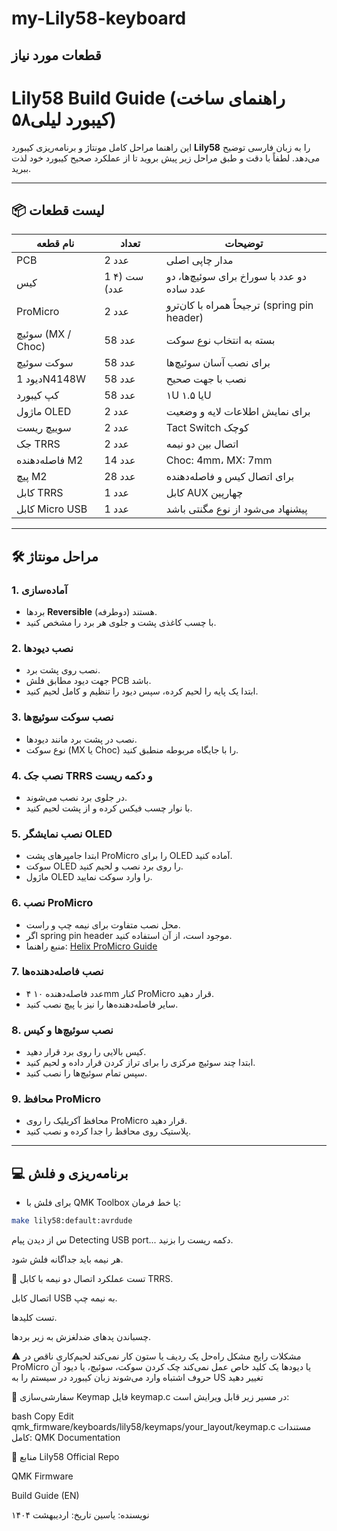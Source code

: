 # my-Lily58-keyboard



## قطعات مورد نیاز

# Lily58 Build Guide (راهنمای ساخت کیبورد لیلی۵۸)

این راهنما مراحل کامل مونتاژ و برنامه‌ریزی کیبورد **Lily58** را به زبان فارسی توضیح می‌دهد. لطفاً با دقت و طبق مراحل زیر پیش بروید تا از عملکرد صحیح کیبورد خود لذت ببرید.

---

## 📦 لیست قطعات

| نام قطعه | تعداد | توضیحات |
|----------|--------|----------|
| PCB | 2 عدد | مدار چاپی اصلی |
| کیس | 1 ست (۴ عدد) | دو عدد با سوراخ برای سوئیچ‌ها، دو عدد ساده |
| ProMicro | 2 عدد | ترجیحاً همراه با کان‌ترو (spring pin header) |
| سوئیچ (MX / Choc) | 58 عدد | بسته به انتخاب نوع سوکت |
| سوکت سوئیچ | 58 عدد | برای نصب آسان سوئیچ‌ها |
| دیود 1N4148W | 58 عدد | نصب با جهت صحیح |
| کپ کیبورد | 58 عدد | ۱U یا ۱.۵U |
| ماژول OLED | 2 عدد | برای نمایش اطلاعات لایه و وضعیت |
| سوییچ ریست | 2 عدد | Tact Switch کوچک |
| جک TRRS | 2 عدد | اتصال بین دو نیمه |
| فاصله‌دهنده M2 | 14 عدد | Choc: 4mm، MX: 7mm |
| پیچ M2 | 28 عدد | برای اتصال کیس و فاصله‌دهنده |
| کابل TRRS | 1 عدد | کابل AUX چهارپین |
| کابل Micro USB | 1 عدد | پیشنهاد می‌شود از نوع مگنتی باشد |

---

## 🛠️ مراحل مونتاژ

### 1. آماده‌سازی
- بردها **Reversible** هستند (دوطرفه).
- با چسب کاغذی پشت و جلوی هر برد را مشخص کنید.

### 2. نصب دیودها
- نصب روی پشت برد.
- جهت دیود مطابق فلش PCB باشد.
- ابتدا یک پایه را لحیم کرده، سپس دیود را تنظیم و کامل لحیم کنید.

### 3. نصب سوکت سوئیچ‌ها
- نصب در پشت برد مانند دیودها.
- نوع سوکت (MX یا Choc) را با جایگاه مربوطه منطبق کنید.

### 4. نصب جک TRRS و دکمه ریست
- در جلوی برد نصب می‌شوند.
- با نوار چسب فیکس کرده و از پشت لحیم کنید.

### 5. نصب نمایشگر OLED
- ابتدا جامپرهای پشت ProMicro را برای OLED آماده کنید.
- سوکت OLED را روی برد نصب و لحیم کنید.
- ماژول OLED را وارد سوکت نمایید.

### 6. نصب ProMicro
- محل نصب متفاوت برای نیمه چپ و راست.
- اگر spring pin header موجود است، از آن استفاده کنید.
- منبع راهنما: [Helix ProMicro Guide](https://github.com/MakotoKurauchi/helix/blob/master/Doc/buildguide_en.md#pro-micro)

### 7. نصب فاصله‌دهنده‌ها
- ۴ عدد فاصله‌دهنده ۱۰mm کنار ProMicro قرار دهید.
- سایر فاصله‌دهنده‌ها را نیز با پیچ نصب کنید.

### 8. نصب سوئیچ‌ها و کیس
- کیس بالایی را روی برد قرار دهید.
- ابتدا چند سوئیچ مرکزی را برای تراز کردن قرار داده و لحیم کنید.
- سپس تمام سوئیچ‌ها را نصب کنید.

### 9. محافظ ProMicro
- محافظ آکریلیک را روی ProMicro قرار دهید.
- پلاستیک روی محافظ را جدا کرده و نصب کنید.

---

## 💻 برنامه‌ریزی و فلش

- برای فلش با QMK Toolbox یا خط فرمان:
```bash
make lily58:default:avrdude
```
س از دیدن پیام Detecting USB port... دکمه ریست را بزنید.

هر نیمه باید جداگانه فلش شود.

🧪 تست عملکرد
اتصال دو نیمه با کابل TRRS.

اتصال کابل USB به نیمه چپ.

تست کلیدها.

چسباندن پدهای ضدلغزش به زیر بردها.

⚠️ مشکلات رایج
مشکل	راه‌حل
یک ردیف یا ستون کار نمی‌کند	لحیم‌کاری ناقص در ProMicro یا دیودها
یک کلید خاص عمل نمی‌کند	چک کردن سوکت، سوئیچ، یا دیود آن
حروف اشتباه وارد می‌شوند	زبان کیبورد در سیستم را به US تغییر دهید

🧠 سفارشی‌سازی Keymap
فایل keymap.c در مسیر زیر قابل ویرایش است:

bash
Copy
Edit
qmk_firmware/keyboards/lily58/keymaps/your_layout/keymap.c
مستندات کامل: QMK Documentation

🧷 منابع
Lily58 Official Repo

QMK Firmware

Build Guide (EN)

نویسنده: یاسین
تاریخ: اردیبهشت ۱۴۰۴
